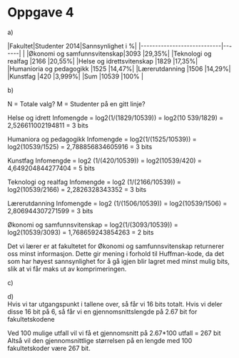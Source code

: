 # Oppgave 4

a)

|Fakultet|Studenter 2014|Sannsynlighet i %|
|----------------------------|-------|      |
|Økonomi og samfunnsvitenskap|3093   |29,35%|
|Teknologi og realfag        |2166   |20,55%|
|Helse og idrettsvitenskap   |1829   |17,35%|
|Humanioria og pedagogikk    |1525   |14,47%|
|Lærerutdanning              |1506   |14,29%|
|Kunstfag                    |420    |3,999%|
|Sum                         |10539  |100%  |

b)

N = Totale valg?
M = Studenter på en gitt linje?

Helse og idrett
Infomengde = log2(1/(1829/10539)) = log2(10 539/1829) = 2,526611002194811 = 3 bits

Humaniora og pedagogikk
Infomengde = log2(1/(1525/10539)) = log2(10539/1525) = 2,788856834605916 = 3 bits

Kunstfag
Infomengde = log2 (1/(420/10539)) = log2(10539/420) = 4,649204844277404 = 5 bits

Teknologi og realfag
Infomengde = log2 (1/(2166/10539)) = log2(10539/2166) = 2,2826328343352 = 3 bits

Lærerutdanning
Infomengde = log2 (1/(1506/10539)) = log2(10539/1506) = 2,806944307271599 = 3 bits

Økonomi og samfunnsvitenskap = log2(1/(3093/10539)) = log2(10539/3093) = 1,768659243854263 = 2 bits

Det vi lærer er at fakultetet for Økonomi og samfunnsvitenskap returnerer oss minst informasjon. Dette gir mening i forhold til Huffman-kode, da det som har høyest sannsynlighet for å gå igjen blir lagret med minst mulig bits, slik at vi får maks ut av komprimeringen.

c)

d)  
Hvis vi tar utgangspunkt i tallene over, så får vi 16 bits totalt. Hvis vi deler disse 16 bit på 6, så får vi en gjennomsnittslengde på 2.67 bit for fakultetskodene

Ved 100 mulige utfall vil vi få et gjennomsnitt på 2.67*100 utfall = 267 bit
Altså vil den gjennomsnittlige størrelsen på en lengde med 100 fakultetskoder være 267 bit.
